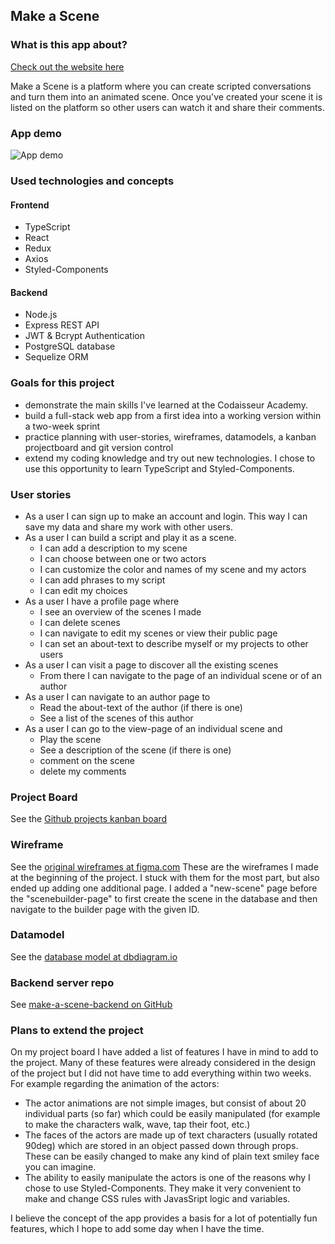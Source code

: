 ## Make a Scene

### What is this app about?

[Check out the website here](https://make-a-scene.netlify.app/)

Make a Scene is a platform where you can create scripted conversations and turn them into an animated scene. Once you've created your scene it is listed on the platform so other users can watch it and share their comments. 

### App demo

![App demo](https://github.com/TdWa/make-a-scene-frontend/blob/development/readme-assets/Make%20a%20Scene%20demo.gif)

### Used technologies and concepts

#### Frontend
- TypeScript
- React
- Redux
- Axios
- Styled-Components

#### Backend
- Node.js
- Express REST API
- JWT & Bcrypt Authentication
- PostgreSQL database
- Sequelize ORM

### Goals for this project

- demonstrate the main skills I've learned at the Codaisseur Academy. 
- build a full-stack web app from a first idea into a working version within a two-week sprint
- practice planning with user-stories, wireframes, datamodels, a kanban projectboard and git version control
- extend my coding knowledge and try out new technologies. I chose to use this opportunity to learn TypeScript and Styled-Components. 

### User stories

- As a user I can sign up to make an account and login. This way I can save my data and share my work with other users.
- As a user I can build a script and play it as a scene.
  - I can add a description to my scene
  - I can choose between one or two actors
  - I can customize the color and names of my scene and my actors
  - I can add phrases to my script
  - I can edit my choices
 - As a user I have a profile page where
   - I see an overview of the scenes I made
   - I can delete scenes
   - I can navigate to edit my scenes or view their public page
   - I can set an about-text to describe myself or my projects to other users
 - As a user I can visit a page to discover all the existing scenes
   - From there I can navigate to the page of an individual scene or of an author
 - As a user I can navigate to an author page to
    - Read the about-text of the author (if there is one)
    - See a list of the scenes of this author
  - As a user I can go to the view-page of an individual scene and
    - Play the scene
    - See a description of the scene (if there is one)
    - comment on the scene
    - delete my comments
   
### Project Board

See the [Github projects kanban board](https://github.com/TdWa/make-a-scene-frontend/projects/1)
 
### Wireframe

See the [original wireframes at figma.com](https://www.figma.com/file/OqPtvtb1gbiiSsMcDMCJrv/Make-a-Scene?node-id=0%3A1)
These are the wireframes I made at the beginning of the project. I stuck with them for the most part, but also ended up adding one additional page.
I added a "new-scene" page before the "scenebuilder-page" to first create the scene in the database and then navigate to the builder page with the given ID.

### Datamodel

See the [database model at dbdiagram.io](https://dbdiagram.io/d/5fbbc5eb3a78976d7b7d10ac)

### Backend server repo

See [make-a-scene-backend on GitHub](https://github.com/TdWa/make-a-scene-backend)

### Plans to extend the project

On my project board I have added a list of features I have in mind to add to the project. Many of these features were already considered in the design of the project but I did not have time to add everything within two weeks. For example regarding the animation of the actors:

- The actor animations are not simple images, but consist of about 20 individual parts (so far) which could be easily manipulated (for example to make the characters walk, wave, tap their foot, etc.) 
- The faces of the actors are made up of text characters (usually rotated 90deg) which are stored in an object passed down through props. These can be easily changed to make any kind of plain text smiley face you can imagine.
- The ability to easily manipulate the actors is one of the reasons why I chose to use Styled-Components. They make it very convenient to make and change CSS rules with JavasSript logic and variables.

I believe the concept of the app provides a basis for a lot of potentially fun features, which I hope to add some day when I have the time.
